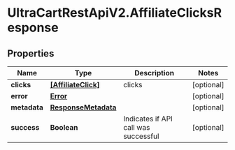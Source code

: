 # UltraCartRestApiV2.AffiliateClicksResponse

## Properties
Name | Type | Description | Notes
------------ | ------------- | ------------- | -------------
**clicks** | [**[AffiliateClick]**](AffiliateClick.md) | clicks | [optional] 
**error** | [**Error**](Error.md) |  | [optional] 
**metadata** | [**ResponseMetadata**](ResponseMetadata.md) |  | [optional] 
**success** | **Boolean** | Indicates if API call was successful | [optional] 


